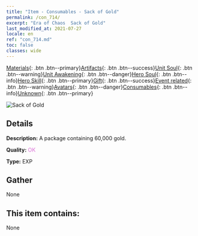 ```yaml
---
title: "Item - Consumables - Sack of Gold"
permalink: /con_714/
excerpt: "Era of Chaos  Sack of Gold"
last_modified_at: 2021-07-27
locale: en
ref: "con_714.md"
toc: false
classes: wide
---
```

 [Materials](/Items/){: .btn .btn--primary}[Artifacts](/Items/Artifacts/){: .btn .btn--success}[Unit Soul](/Items/UnitSoul/){: .btn .btn--warning}[Unit Awakening](/Items/UnitAwakening/){: .btn .btn--danger}[Hero Soul](/Items/HeroSoul/){: .btn .btn--info}[Hero Skill](/Items/HeroSkill/){: .btn .btn--primary}[Gift](/Items/Gift/){: .btn .btn--success}[Event related](/Items/Events/){: .btn .btn--warning}[Avatars](/Items/Avatars/){: .btn .btn--danger}[Consumables](/Items/Consumables/){: .btn .btn--info}[Unknown](/Items/Unknown/){: .btn .btn--primary}

 ![Sack of Gold](/images/t/i_512.png)

## Details
 **Description:** A package containing 60,000 gold.

 **Quality:** <span style="color: #DA70D6">OK</span>

 **Type:** EXP

## Gather

  None

## This item contains:

  None

